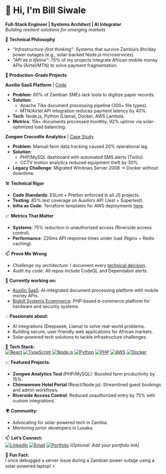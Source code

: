 # 👋 Hi, I'm Bill Siwale  

**Full-Stack Engineer | Systems Architect | AI Integrator**  
*Building resilient solutions for emerging markets*  

🔨 **Technical Philosophy**  
- *"Infrastructure-first thinking"*: Systems that survive Zambia’s 8hr/day power outages (e.g., solar-backed Node.js microservices).  
- *"API as a lifeline"*: 75% of my projects integrate African mobile money APIs (Airtel/MTN) to solve payment fragmentation.  

🚀 **Production-Grade Projects**  

**Auxilio SaaS Platform** | [Code](https://github.com/Siwale/auxilio-saas)  
- **Problem**: 60% of Zambian SMEs lack tools to digitize paper records.  
- **Solution**:  
  - Apache Tika document processing pipeline (300+ file types).  
  - MTN/Airtel API integration reduces payment latency by 40%.  
- **Tech**: Node.js, Python (Llama), Docker, AWS Lambda.  
- **Metrics**: 15k+ documents processed monthly; 92% uptime via solar-optimized load balancing.  

**Zongwe Crocodile Analytics** | [Case Study](https://github.com/Siwale/zongwe-analytics)  
- **Problem**: Manual farm data tracking caused 20% operational lag.  
- **Solution**:  
  - PHP/MySQL dashboard with automated SMS alerts (Twilio).  
  - CCTV motion analytics reduced equipment theft by 30%.  
- **Legacy Challenge**: Migrated Windows Server 2008 → Docker without downtime.  

🛠️ **Technical Rigor**  
- **Code Standards**: ESLint + Prettier enforced in all JS projects.  
- **Testing**: 85% test coverage on Auxilio’s API (Jest + Supertest).  
- **Infra as Code**: Terraform templates for AWS deployments [here](link).  

📈 **Metrics That Matter**  
- **Systems**: 75% reduction in unauthorized access (Riverside access control).  
- **Performance**: 220ms API response times under load (Nginx + Redis caching).  

📫 **Prove Me Wrong**  
- *Challenge my architecture*: I document every [technical decision](https://github.com/Siwale/auxilio-saas/blob/main/ARCHITECTURE.md).  
- *Audit my code*: All repos include CodeQL and Dependabot alerts.  



🔭 **Currently working on:**  
- [Auxilio SaaS](https://github.com/Siwale/auxilio-saas): AI-integrated document processing platform with mobile money APIs.  
- [Bigbill Systems Ecommerce](https://github.com/Siwale/bigbill-systems): PHP-based e-commerce platform for hardware and security systems.  

💡 **Passionate about:**  
- AI integrations (Deepseek, Llama) to solve real-world problems.  
- Building secure, user-friendly web applications for African markets.  
- Solar-powered tech solutions to tackle infrastructure challenges.  

🚀 **Tech Stack:**  
[![React](https://img.shields.io/badge/React-61DAFB?logo=react&logoColor=black)](https://react.dev/)
[![TypeScript](https://img.shields.io/badge/TypeScript-3178C6?logo=typescript&logoColor=white)](https://www.typescriptlang.org/)
[![Node.js](https://img.shields.io/badge/Node.js-339933?logo=node.js&logoColor=white)](https://nodejs.org/)
[![Python](https://img.shields.io/badge/Python-3776AB?logo=python&logoColor=white)](https://www.python.org/)
[![PHP](https://img.shields.io/badge/PHP-777BB4?logo=php&logoColor=white)](https://www.php.net/)
[![AWS](https://img.shields.io/badge/AWS-232F3E?logo=amazonaws&logoColor=white)](https://aws.amazon.com/)
[![Docker](https://img.shields.io/badge/Docker-2496ED?logo=docker&logoColor=white)](https://www.docker.com/)

📈 **Featured Projects:**  
- **Zongwe Analytics Tool** (PHP/MySQL): Boosted farm productivity by 15%.  
- **Chimwemwe Hotel Portal** (React/Node.js): Streamlined guest bookings and admin workflows.  
- **Riverside Access Control**: Reduced unauthorized entry by 75% with custom integrations.  

🌍 **Community:**  
- Advocating for solar-powered tech in Zambia.  
- Mentoring junior developers in Lusaka.  

📫 **Let’s Connect:**  
[![LinkedIn](https://img.shields.io/badge/LinkedIn-0A66C2?logo=linkedin&logoColor=white)](https://linkedin.com/in/bill-siwale)
[![Email](https://img.shields.io/badge/Email-EA4335?logo=gmail&logoColor=white)](mailto:siwalebill@gmail.com)
[![Portfolio](https://img.shields.io/badge/Portfolio-4285F4?logo=google-chrome&logoColor=white)](https://your-portfolio-link.com) *(Optional: Add your portfolio link)*

📜 **Fun Fact:**  
I once debugged a server issue during a Zambian power outage using a solar-powered laptop! ⚡